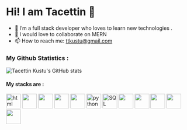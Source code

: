 # Hi! I am Tacettin 👋

- 🔭 I’m a full stack developer who loves to learn new technologies . 
- 👯 I would love to collaborate on  MERN
- 📫 How to reach me: ttkustu@gmail.com


### My Github Statistics :
![Tacettin Kustu's GitHub stats](https://github-readme-stats.vercel.app/api?username=tacettinkustu&show_icons=true&theme=radical&hide_title=true)


#### My stacks are :

<div style="display:inline">
    <img height=40 src="https://www.w3.org/html/logo/downloads/HTML5_Badge_256.png" alt="html">
    <img   height=40
      src="https://www.kindpng.com/picc/m/464-4640184_css3-png-download-css-icon-transparent-png.png">
    <img height=40
      src="https://upload.wikimedia.org/wikipedia/commons/thumb/9/99/Unofficial_JavaScript_logo_2.svg/600px-Unofficial_JavaScript_logo_2.svg.png">
    <img  height=40 src="https://upload.wikimedia.org/wikipedia/commons/thumb/4/47/React.svg/1200px-React.svg.png">
    <img  height=40 src="https://seeklogo.com/images/R/redux-logo-9CA6836C12-seeklogo.com.png">
    <img   height=40 src="https://i.pinimg.com/originals/91/94/c9/9194c978fa63798b2e882e6fda5eb953.png" alt="python">
    <img title="SQL" alt="SQL" height=40
      src="https://seeklogo.com/images/M/mysql-logo-69B39F7D18-seeklogo.com.png">
    <img  height=40 src="https://sass-lang.com/assets/img/styleguide/color-1c4aab2b.png">
    <img  height=40
      src="https://upload.wikimedia.org/wikipedia/commons/thumb/b/b2/Bootstrap_logo.svg/480px-Bootstrap_logo.svg.png">
    <img  height=40 src="https://image.pngaaa.com/425/5006425-middle.png">
    <img  height=40 src="https://git-scm.com/images/logos/downloads/Git-Icon-1788C.png">
    <img  height=40 src="https://pbs.twimg.com/profile_images/1062285235331698688/kcriCD8e.jpg">
</div>

